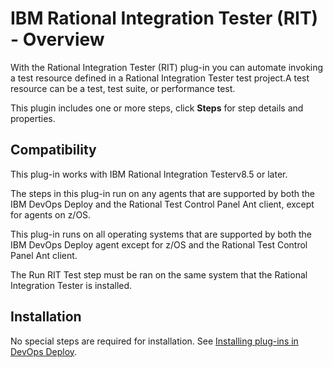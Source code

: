 
# IBM Rational Integration Tester (RIT) - Overview

With the Rational Integration Tester (RIT) plug-in you can automate invoking a test resource defined in a Rational Integration Tester test project.A test resource can be a test, test suite, or performance test.

This plugin includes one or more steps, click **Steps** for step details and properties.

## Compatibility

This plug-in works with IBM Rational Integration Testerv8.5 or later.

The steps in this plug-in run on any agents that are supported by both the IBM DevOps Deploy and the Rational Test Control Panel Ant client, except for agents on z/OS.

This plug-in runs on all operating systems that are supported by both the IBM DevOps Deploy agent except for z/OS and the Rational Test Control Panel Ant client.

The Run RIT Test step must be ran on the same system that the Rational Integration Tester is installed.

## Installation

No special steps are required for installation. See [Installing plug-ins in DevOps Deploy](https://community.ibm.com/community/user/wasdevops/blogs/laurel-dickson-bull1/2022/06/13/install-plugins "Installing plug-ins in DevOps Deploy").

